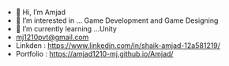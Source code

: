 - 👋 Hi, I’m Amjad
- 👀 I’m interested in ... Game Development and Game Designing
- 🌱 I’m currently learning ...Unity
- mj1210pvt@gmail.com
- Linkden : https://www.linkedin.com/in/shaik-amjad-12a581219/
- Portfolio : https://amjad1210-mj.github.io/Amjad/
<!---
Amjad1210-MJ/Amjad1210-MJ is a ✨ special ✨ repository because its `README.md` (this file) appears on your GitHub profile.
You can click the Preview link to take a look at your changes.
--->
